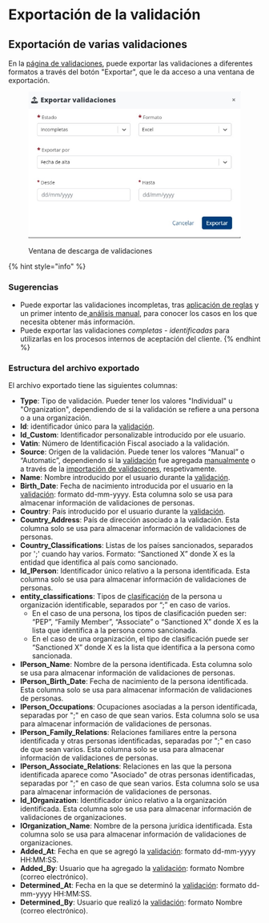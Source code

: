# Exportación de la validación

## Exportación de varias validaciones&#x20;

En la [página de validaciones](./), puede exportar las validaciones a diferentes formatos a través del botón "Exportar", que le da acceso a una ventana de exportación.

<figure><img src="../../.gitbook/assets/exportValidationsES.jpg" alt=""><figcaption><p>Ventana de descarga de validaciones</p></figcaption></figure>

{% hint style="info" %}
### Sugerencias

* Puede exportar las validaciones incompletas, tras [aplicación de reglas](aplicacao-de-regras.md) y un primer intento de[ análisis manual,](analise-manual.md) para conocer los casos en los que necesita obtener más información.
* Puede exportar las validaciones _completas - identificadas_ para utilizarlas en los procesos internos de aceptación del cliente.
{% endhint %}

### Estructura del archivo exportado

El archivo exportado tiene las siguientes columnas:

* **Type**: Tipo de validación. Pueder tener los valores "Individual" u "Organization", dependiendo de si la validación se refiere a una persona o a una organización.
* **Id**: identificador único para la [validación](../../glossario/glossario-aplicacao.md#validacao).&#x20;
* **Id\_Custom**: Identificador personalizable introducido por ele usuario.
* **Vatin**: Número de Identificación Fiscal asociado a la validación. &#x20;
* **Source**: Origen de la validación. Puede tener los valores “Manual” o “Automatic”, dependiendo si la [validación](../../glossario/glossario-aplicacao.md#validacao) fue agregada [manualmente](analise-manual.md) o a través de la [importación de validaciones](upload-de-validacoes.md), respetivamente.&#x20;
* **Name**: Nombre introducido por el usuario durante la [validación](../../glossario/glossario-aplicacao.md#validacao).&#x20;
* **Birth\_Date**: Fecha de nacimiento introducida por el usuario en la [validación](../../glossario/glossario-aplicacao.md#validacao): formato dd-mm-yyyy. Esta columna solo se usa para almacenar información de validaciones de personas.
* **Country**: País introducido por el usuario durante la [validación](../../glossario/glossario-aplicacao.md#validacao).&#x20;
* **Country\_Address**: País de dirección asociado a la validación. Esta columna solo se usa para almacenar información de validaciones de personas.
* **Country\_Classifications**: Listas de los países sancionados, separados por ';' cuando hay varios. Formato: “Sanctioned X” donde X es la entidad que identifica al país como sancionado.&#x20;
* **Id\_IPerson**: Identificador único relativo a la persona identificada. Esta columna solo se usa para almacenar información de validaciones de personas.
* **entity\_classifications**: Tipos de [clasificación](../../glossario/glossario-aplicacao.md#classificacao) de la persona u organización identificable, separados por “;” en caso de varios.
  * En el caso de una persona, los tipos de clasificación pueden ser: “PEP”, “Family Member”, “Associate” o “Sanctioned X” donde X es la lista que identifica a la persona como sancionada.&#x20;
  * En el caso de una organización, el tipo de clasificación puede ser “Sanctioned X” donde X es la lista que identifica a la persona como sancionada.
* **IPerson\_Name**: Nombre de la persona identificada. Esta columna solo se usa para almacenar información de validaciones de personas.
* **IPerson\_Birth\_Date**: Fecha de nacimiento de la persona identificada. Esta columna solo se usa para almacenar información de validaciones de personas.
* **IPerson\_Occupations**: Ocupaciones asociadas a la person identificada, separadas por ";" en caso de que sean varios. Esta columna solo se usa para almacenar información de validaciones de personas.
* **IPerson\_Family\_Relations**: Relaciones familiares entre la persona identificada y otras personas identificadas, separadas por ";" en caso de que sean varios. Esta columna solo se usa para almacenar información de validaciones de personas.
* **IPerson\_Associate\_Relations**: Relaciones en las que la persona identificada aparece como "Asociado" de otras personas identificadas, separadas por ";" en caso de que sean varios. Esta columna solo se usa para almacenar información de validaciones de personas.
* **Id\_IOrganization**: Identificador único relativo a la organización identificada. Esta columna solo se usa para almacenar información de validaciones de organizaciones.
* **IOrganization\_Name**: Nombre de la persona jurídica identificada. Esta columna solo se usa para almacenar información de validaciones de organizaciones.
* **Added\_At**: Fecha en que se agregó la [validación](../../glossario/glossario-aplicacao.md#validacao): formato dd-mm-yyyy HH:MM:SS.&#x20;
* **Added\_By**: Usuario que ha agregado la [validación](../../glossario/glossario-aplicacao.md#validacao): formato Nombre (correo electrónico).
* **Determined\_At**: Fecha en la que se determinó la [validación](../../glossario/glossario-aplicacao.md#validacao): formato dd-mm-yyyy HH:MM:SS.
* **Determined\_By**: Usuario que realizó la [validación](../../glossario/glossario-aplicacao.md#validacao): formato Nombre (correo electrónico).

